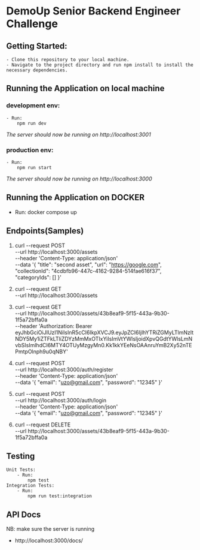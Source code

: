 # DemoUp Senior Backend Engineer Challenge

## Getting Started:

    - Clone this repository to your local machine.
    - Navigate to the project directory and run npm install to install the necessary dependencies.


## Running the Application on local machine

### development env:

    - Run:
        npm run dev

*The server should now be running on http://localhost:3001*

### production env:

    - Run:
        npm run start

*The server should now be running on http://localhost:3000*


## Running the Application on DOCKER

  - Run:
      docker compose up


## Endpoints(Samples)

1. curl --request POST \
  --url http://localhost:3000/assets \
  --header 'Content-Type: application/json' \
  --data '{
	"title": "second asset",
	"url": "https://google.com",
	"collectionId": "4cdbfb96-447c-4162-9284-514fae616f37",
	"categoryIds": []
}'

2. curl --request GET \
  --url http://localhost:3000/assets

3. curl --request GET \
  --url http://localhost:3000/assets/43b8eaf9-5f15-443a-9b30-1f5a72bffa0a \
  --header 'Authorization: Bearer eyJhbGciOiJIUzI1NiIsInR5cCI6IkpXVCJ9.eyJpZCI6IjlhYTRiZGMyLTlmNzItNDY5My1iZTFkLTliZDYzMmMxOTIxYiIsImVtYWlsIjoidXpvQGdtYWlsLmNvbSIsImlhdCI6MTY4OTUyMzgyMn0.Kk1kkYEeNsOAAnruYmB2Xy52nTEPmtpOlnph9u0qNBY'

4. curl --request POST \
  --url http://localhost:3000/auth/register \
  --header 'Content-Type: application/json' \
  --data '{
	"email": "uzo@gmail.com",
	"password": "12345"
}'

5. curl --request POST \
  --url http://localhost:3000/auth/login \
  --header 'Content-Type: application/json' \
  --data '{
	"email": "uzo@gmail.com",
	"password": "12345"
}'

6. curl --request DELETE \
  --url http://localhost:3000/assets/43b8eaf9-5f15-443a-9b30-1f5a72bffa0a


## Testing

    Unit Tests: 
        - Run:
            npm test
    Integration Tests:
        - Run:
            npm run test:integration


## API Docs

NB: make sure the server is running
- http://localhost:3000/docs/